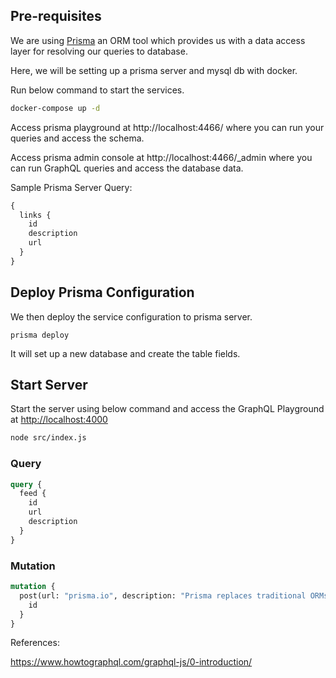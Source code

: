 
## Pre-requisites

We are using [Prisma](https://www.prisma.io/) an ORM tool which provides us with a data access layer for resolving our queries to database.

Here, we will be setting up a prisma server and mysql db with docker.

Run below command to start the services.

```bash
docker-compose up -d
```

Access prisma playground at http://localhost:4466/ where you can run your queries and access the schema.

Access prisma admin console at http://localhost:4466/_admin where you can run GraphQL queries and access the database data.

Sample Prisma Server Query:

```graphql
{
  links {
    id
    description
    url
  }
}
```

## Deploy Prisma Configuration

We then deploy the service configuration to prisma server.

```
prisma deploy
```

It will set up a new database and create the table fields.

## Start Server

Start the server using below command and access the GraphQL Playground at <http://localhost:4000>

```bash
node src/index.js
```

### Query

```graphql
query {
  feed {
    id
    url
    description
  }
}
```

### Mutation

```graphql
mutation {
  post(url: "prisma.io", description: "Prisma replaces traditional ORMs"){
    id
  }
}
```

References:

<https://www.howtographql.com/graphql-js/0-introduction/>